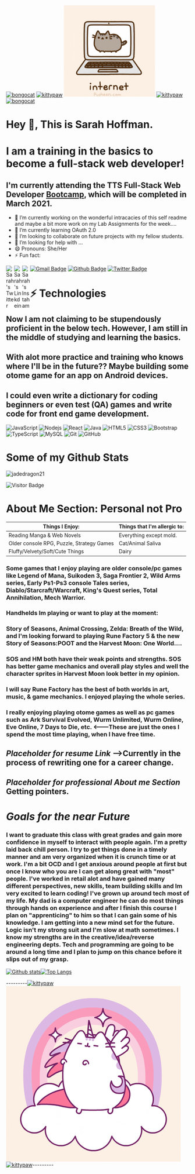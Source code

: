 [![bongocat](https://emoji.gg/assets/emoji/5180_bongocat.gif)](https://emoji.gg/emoji/5180_bongocat)
<a href="https://emoji.gg/emoji/5753_kittypaw"><img src="https://emoji.gg/assets/emoji/5753_kittypaw.gif" width="64px" height="64px" alt="kittypaw"></a>
![PusheenNet](resources/pusheennet.gif)
<a href="https://emoji.gg/emoji/5753_kittypaw"><img src="https://emoji.gg/assets/emoji/5753_kittypaw.gif" width="64px" height="64px" alt="kittypaw"></a>
[![bongocat](https://emoji.gg/assets/emoji/5180_bongocat.gif)](https://emoji.gg/emoji/5180_bongocat)


# Hey 👋, This is Sarah Hoffman. 
# I am a training in the basics to become a full-stack web developer!

## I'm currently attending the TTS Full-Stack Web Developer [Bootcamp](https://codeshv.com/), which will be completed in March 2021.


- 🔭 I’m currently working on the wonderful intracacies of this self readme and maybe a bit more work on my Lab Assignments for the week....
- 🌱 I’m currently learning OAuth 2.0
- 👯 I’m looking to collaborate on future projects with my fellow students.
- 🤔 I’m looking for help with ...
- 😄 Pronouns: She/Her
- ⚡ Fun fact:

[![Gmail Badge](https://img.shields.io/badge/-jadedragonwest26@gmail.com-c14438?style=flat-square&logo=Gmail&logoColor=white&link=mailto:jadedragonwest26@gmail.com)](mailto:jadedragonwest26@gmail.com)
[![Github Badge](https://img.shields.io/badge/-jadedragon21-grey?style=flat&logo=github&logoColor=white&link=https://github.com/jadedragon21/)](https://www.github.com/jadedragon21/) [![Twitter Badge](https://img.shields.io/badge/-jadedragon_21-00acee?style=flat&logo=twitter&logoColor=white&link=https://twitter.com/jadedragon_21/)](https://www.twitter.com/jadedragon_21/) <a href="https://twitter.com/jadedragon_21" target="_blank" rel="nofollow"><img align="left" alt="Sarah's Twitter" width="22px" src="https://cdn.jsdelivr.net/npm/simple-icons@v3/icons/twitter.svg" /></a><a href="https://www.linkedin.com/in/sarah-hoffman-01637a94" target="_blank" rel="nofollow"><img align="left" alt="Sarah's Linkdein" width="22px" src="https://cdn.jsdelivr.net/npm/simple-icons@v3/icons/linkedin.svg" /></a><a href="https://www.instagram.com/sarah.e.hoffman.58" target="_blank" rel="nofollow"><img align="left" alt="Sarah's Instaham" width="22px" src="https://cdn.jsdelivr.net/npm/simple-icons@v3/icons/instagram.svg" /></a>





# ⚡ Technologies

## Now I am not claiming to be stupendously proficient in the below tech. However, I am still in the middle of studying and learning the basics.
## With alot more practice and training who knows where I'll be in the future?? Maybe building some otome game for an app on Android devices.
## I could even write a dictionary for coding beginners or even test (QA) games and write code for front end game development.

![JavaScript](https://img.shields.io/badge/-JavaScript-black?style=flat-square&logo=javascript)
![Nodejs](https://img.shields.io/badge/-Nodejs-black?style=flat-square&logo=Node.js)
![React](https://img.shields.io/badge/-React-black?style=flat-square&logo=react)
![Java](https://img.shields.io/badge/-java-E34A86?style=flat-square&logo=java)
![HTML5](https://img.shields.io/badge/-HTML5-E34F26?style=flat-square&logo=html5&logoColor=white)
![CSS3](https://img.shields.io/badge/-CSS3-1572B6?style=flat-square&logo=css3)
![Bootstrap](https://img.shields.io/badge/-Bootstrap-563D7C?style=flat-square&logo=bootstrap)
![TypeScript](https://img.shields.io/badge/-TypeScript-007ACC?style=flat-square&logo=typescript)
![MySQL](https://img.shields.io/badge/-MySQL-black?style=flat-square&logo=mysql)
![Git](https://img.shields.io/badge/-Git-black?style=flat-square&logo=git)
![GitHub](https://img.shields.io/badge/-GitHub-181717?style=flat-square&logo=github)


# Some of my Github Stats

<p align=left> <img src=https://komarev.com/ghpvc/?username=jadedragon21 alt=jadedragon21 /> </p>

![Visitor Badge](https://visitor-badge.laobi.icu/badge?page_id=jadedragon21.jadedragon21)


# About Me Section: Personal not Pro

Things I Enjoy: | Things that I'm allergic to:
--------------------------------------------------------------------------------------------------|-----------------------------------------------------------------------------------
Reading Manga & Web Novels | Everything except mold.
Older console RPG, Puzzle, Strategy Games | Cat/Animal Saliva
Fluffy/Velvety/Soft/Cute Things | Dairy

### Some games that I enjoy playing are older console/pc games like Legend of Mana, Suikoden 3, Saga Frontier 2, Wild Arms series, Early Ps1-Ps3 console Tales series, Diablo/Starcraft/Warcraft, King's Quest series, Total Annihilation, Mech Warrior.

### Handhelds Im playing or want to play at the moment:

### Story of Seasons, Animal Crossing, Zelda: Breath of the Wild, and I'm looking forward to playing Rune Factory 5 & the new Story of Seasons:POOT and the Harvest Moon: One World....

### SOS and HM both have their weak points and strengths. SOS has better game mechanics and overall play styles and well the character sprites in Harvest Moon look better in my opinion. 

### I will say Rune Factory has the best of both worlds in art, music, & game mechanics. I enjoyed playing the whole series.

### I really enjoying playing otome games as well as pc games such as Ark Survival Evolved, Wurm Unlimited, Wurm Online, Eve Online, 7 Days to Die, etc. <---These are just the ones I spend the most time playing, when I have free time.
 

## *Placeholder for resume Link* -->Currently in the process of rewriting one for a career change.

## *Placeholder for professional About me Section* Getting pointers.

# _**Goals for the near Future**_

### I want to graduate this class with great grades and gain more confidence in myself to interact with people again. I'm a pretty laid back chill person. I try to get things done in a timely manner and am very organized when it is crunch time or at work. I'm a bit OCD and I get anxious around people at first but once I know who you are I can get along great with "most" people. I've worked in retail alot and have gained many different perspectives, new skills, team building skills and Im very excited to learn coding! I've grown up around tech most of my life. My dad is a computer engineer he can do most things through hands on experience and after I finish this course I plan on "apprenticing" to him so that I can gain some of his knowledge. I am getting into a new mind set for the future. Logic isn't my strong suit and I'm slow at math sometimes. I know my strengths are in the creative/idea/reverse engineering depts.  Tech and programming are going to be around a long time and I plan to jump on this chance before it slips out of my grasp.


[![Github stats](https://github-readme-stats.vercel.app/api?username=jadedragon21&count_private=true&show_icons=true&theme=bear)](https://github.com/jadedragon21/github-readme-stats)[![Top Langs](https://github-readme-stats.vercel.app/api/top-langs/?username=jadedragon21&layout=compact&theme=bear)](https://github.com/jadedragon21/github-readme-stats)


---------<a href="https://emoji.gg/emoji/5753_kittypaw"><img src="https://emoji.gg/assets/emoji/5753_kittypaw.gif" width="64px" height="64px" alt="kittypaw"></a><img align="center" src="resources/pusheenunicorn.gif" /><a href="https://emoji.gg/emoji/5753_kittypaw"><img src="https://emoji.gg/assets/emoji/5753_kittypaw.gif" width="64px" height="64px" alt="kittypaw"></a>---------


